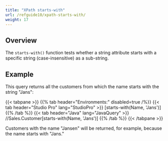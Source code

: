 ```yaml
---
title: "XPath starts-with"
url: /refguide10/xpath-starts-with/
weight: 17
---
```


## Overview

The `starts-with()` function tests whether a string attribute starts with a specific string (case-insensitive) as a sub-string.

## Example

This query returns all the customers from which the name starts with the string "Jans":

{{< tabpane >}}
  {{% tab header="Environments:" disabled=true /%}}
  {{< tab header="Studio Pro" lang="StudioPro" >}}
    [starts-with(Name, 'Jans')]
    {{% /tab %}}
  {{< tab header="Java" lang="JavaQuery" >}}
     //Sales.Customer[starts-with(Name, 'Jans')]
    {{% /tab %}}
{{< /tabpane >}}

Customers with the name "Jansen" will be returned, for example, because the name starts with "Jans."
